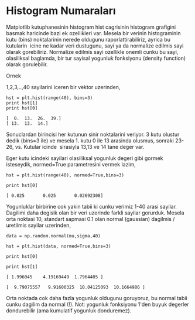 # Histogram Numaraları

Matplotlib kutuphanesinin histogram hist cagrisinin histogram
grafigini basmak haricinde bazi ek ozellikleri var. Mesela bir verinin
histograminin kutu (bins) noktalarinin nerede oldugunu
raporlattirabiliriz, ayrica bu kutularin  icine ne kadar veri
dustugunu, sayi ya da normalize edilmis sayi olarak
gorebiliriz. Normalize edilmis sayi ozellikle onemli cunku bu sayi,
olasiliksal baglamda, bir tur sayisal yogunluk fonksiyonu (density
function) olarak gorulebilir.

Ornek

1,2,3,..,40 sayilarini iceren bir vektor uzerinden,

```
hst = plt.hist(range(40), bins=3)
print hst[1]
print hst[0]
```

```
[  0.  13.  26.  39.]
[ 13.  13.  14.]
```

Sonuclardan birincisi her kutunun sinir noktalarini veriyor. 3 kutu
olustur dedik (bins=3 ile) ve mesela 1. kutu 0 ile 13 arasinda
olusmus, sonraki 23-26, vs. Kutular icinde  sirasiyla 13,13 ve 14 tane
deger var. 

Eger kutu icindeki sayilari olasiliksal yogunluk degeri gibi gormek
isteseydik, normed=True parametresini vermek lazim, 

```
hst = plt.hist(range(40), normed=True,bins=3)

print hst[0]
```

```
[ 0.025       0.025       0.02692308]
```

Yogunluklar birbirine cok yakin tabii ki cunku verimiz 1-40 arasi
sayilar. Dagilimi daha degisik olan bir veri uzerinde farkli sayilar
gorurduk. Mesela orta noktasi 10, standart sapmasi 0.1 olan normal
(gaussian) dagilmis / uretilmis sayilar uzerinden, 

```
data = np.random.normal(mu,sigma,40)

hst = plt.hist(data, normed=True,bins=3)

print hst[0]

print hst[1]
```

```
[ 1.996045    4.19169449  1.7964405 ]

[  9.79075557   9.91600325  10.04125093  10.1664986 ]
```

Orta noktada cok daha fazla yogunluk oldugunu goruyoruz, bu normal
tabii cunku dagilim da normal (!). Not: yogunluk fonksiyonu 1'den
buyuk degerler dondurebilir (ama kumulatif yogunluk donduremez). 

